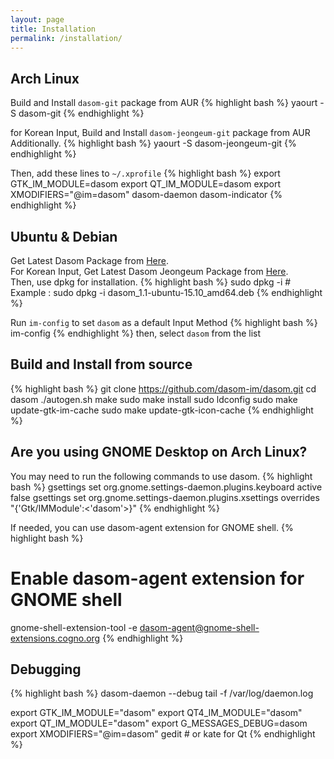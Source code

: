 ```yaml
---
layout: page
title: Installation
permalink: /installation/
---
```


## Arch Linux
Build and Install ```dasom-git``` package from AUR
{% highlight bash %}
yaourt -S dasom-git
{% endhighlight %}

for Korean Input, Build and Install ```dasom-jeongeum-git``` package from AUR Additionally.
{% highlight bash %}
yaourt -S dasom-jeongeum-git
{% endhighlight %}

Then, add these lines to ```~/.xprofile```
{% highlight bash %}
export GTK_IM_MODULE=dasom
export QT_IM_MODULE=dasom
export XMODIFIERS="@im=dasom"
dasom-daemon
dasom-indicator
{% endhighlight %}

## Ubuntu & Debian
Get Latest Dasom Package from [Here](https://github.com/dasom-im/dasom/releases).<br>
For Korean Input, Get Latest Dasom Jeongeum Package from [Here](https://github.com/dasom-im/dasom-jeongeum/releases). <br>
Then, use dpkg for installation.
{% highlight bash %}
sudo dpkg -i <Path To Package> # Example : sudo dpkg -i dasom_1.1-ubuntu-15.10_amd64.deb
{% endhighlight %}

Run ```im-config``` to set ```dasom``` as a default Input Method
{% highlight bash %}
im-config
{% endhighlight %}
then, select ```dasom``` from the list

## Build and Install from source
{% highlight bash %}
git clone https://github.com/dasom-im/dasom.git
cd dasom
./autogen.sh
make
sudo make install
sudo ldconfig
sudo make update-gtk-im-cache
sudo make update-gtk-icon-cache
{% endhighlight %}

## Are you using GNOME Desktop on Arch Linux?
You may need to run the following commands to use dasom.
{% highlight bash %}
gsettings set org.gnome.settings-daemon.plugins.keyboard active false
gsettings set org.gnome.settings-daemon.plugins.xsettings overrides "{'Gtk/IMModule':<'dasom'>}"
{% endhighlight %}

If needed, you can use dasom-agent extension for GNOME shell.
{% highlight bash %}
# Enable dasom-agent extension for GNOME shell
gnome-shell-extension-tool -e dasom-agent@gnome-shell-extensions.cogno.org
{% endhighlight %}

## Debugging
{% highlight bash %}
dasom-daemon --debug
tail -f /var/log/daemon.log

export GTK_IM_MODULE="dasom"
export QT4_IM_MODULE="dasom"
export QT_IM_MODULE="dasom"
export G_MESSAGES_DEBUG=dasom
export XMODIFIERS="@im=dasom"
gedit # or kate for Qt
{% endhighlight %}
